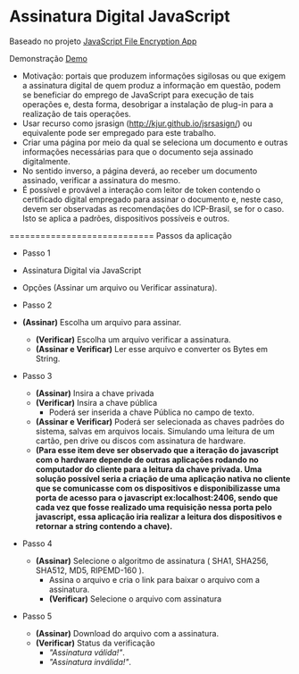 Assinatura Digital JavaScript
===========================
Baseado no projeto [JavaScript File Encryption App](http://tutorialzine.com/2013/11/javascript-file-encrypter/)

Demonstração [Demo](http://phelipealves.github.io/assinaturadigitaljavascript/)

* Motivação: portais que produzem informações sigilosas ou que exigem a assinatura digital de quem produz a informação em questão, podem se beneficiar do emprego de JavaScript para execução de tais operações e, desta forma, desobrigar a instalação de plug-in para a realização de tais operações.
* Usar recurso como jsrasign (http://kjur.github.io/jsrsasign/) ou equivalente pode ser empregado para este trabalho.
* Criar uma página por meio da qual se seleciona um documento e outras informações necessárias para que o documento seja assinado digitalmente.
* No sentido inverso, a página deverá, ao receber um documento assinado, verificar a assinatura do mesmo. 
* É possível e provável a interação com leitor de token contendo o certificado digital empregado para assinar o documento e, neste caso, devem ser observadas as recomendações do ICP-Brasil, se for o caso. Isto se aplica a padrões, dispositivos possíveis e outros.

============================
Passos da aplicação

*  Passo 1 
  * Assinatura Digital via JavaScript
  * Opções (Assinar um arquivo ou Verificar assinatura).
*	Passo 2 
  *	**(Assinar)** Escolha um arquivo para assinar.
	* **(Verificar)** Escolha um arquivo verificar a assinatura.
	* **(Assinar e Verificar)** Ler esse arquivo e converter os Bytes em String.
* Passo 3 
	* **(Assinar)** Insira a chave privada
	* **(Verificar)** Insira a chave pública
	  * Poderá ser inserida a chave Pública no campo de texto.
	* **(Assinar e Verificar)** Poderá ser selecionada as chaves padrões do sistema, salvas em arquivos locais. Simulando uma leitura de um cartão, pen drive ou discos com assinatura de hardware.
	* **(Para esse item deve ser observado que a iteração do javascript com o hardware depende de outras aplicações rodando no computador do cliente para a leitura da chave privada. Uma solução possível seria a criação de uma aplicação nativa no cliente que se comunicasse com os dispositivos e disponibilizasse uma porta de acesso para o javascript ex:localhost:2406, sendo que cada vez que fosse realizado uma requisição nessa porta pelo javascript, essa aplicação iria realizar a leitura dos dispositivos e retornar a string contendo a chave).**
	
* Passo 4 
  * **(Assinar)** Selecione o algoritmo de assinatura ( SHA1, SHA256, SHA512, MD5, RIPEMD-160 ).
	  * Assina o arquivo e cria o link para baixar o arquivo com a assinatura.
	* **(Verificar)** Selecione o arquivo com assinatura
* Passo 5
  * **(Assinar)** Download do arquivo com a assinatura.
  * **(Verificar)** Status da verificação
    * _"Assinatura válida!"_.
    * _"Assinatura inválida!"_.

